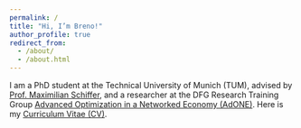 ```yaml
---
permalink: /
title: "Hi, I’m Breno!"
author_profile: true
redirect_from: 
  - /about/
  - /about.html
---
```


I am a PhD student at the Technical University of Munich (TUM), advised by [Prof. Maximilian Schiffer](https://www.ot.mgt.tum.de/osm/team/maximilian-schiffer/), and a researcher at the DFG Research Training Group [Advanced Optimization in a Networked Economy (AdONE)](https://www.gs.tum.de/en/adone/start/). Here is my [Curriculum Vitae (CV)](https://bsaraujo.github.io/files/CV-Breno_Serrano_de_Araujo.pdf).
